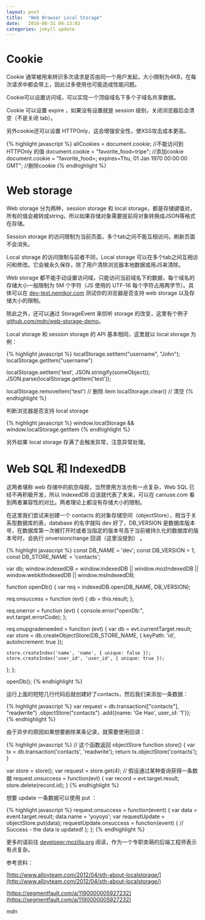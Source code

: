 ```yaml
---
layout: post
title:  "Web Browser Local Storage"
date:   2016-08-31 09:13:02
categories: jekyll update
---
```


# Cookie

Cookie 通常被用来辨识多次请求是否由同一个用户发起，大小限制为4KB，在每次请求中都会带上，因此过多使用也可能造成性能问题。

Cookie可以设置访问域，可以实现一个顶级域名下多个子域名共享数据。

Cookie 可以设置 expire ，如果没有设置就是  session 级别，关闭浏览器后会清空（不是关闭 tab）。

另外cookie还可以设置 HTTPOnly，这会增强安全性，使XSS攻击成本更高。


{% highlight javascript %}
allCookies = document.cookie;  //不能访问到 HTTPOnly 的值
document.cookie = "favorite_food=tripe"; //添加cookie
document.cookie = "favorite_food=; expires=Thu, 01 Jan 1970 00:00:00 GMT"; //删除cookie
{% endhighlight %}


# Web storage
Web storage 分为两种，session storage 和 local storage，都是存储键值对，所有的值会被转成string，所以如果存储对象需要提前将对象转换成JSON等格式在存储。

Session storage 的访问限制为当前页面，多个tab之间不能互相访问，刷新页面不会消失。

Local storage 的访问限制与前者不同，Local storage 可以在多个tab之间互相访问和修改。它会被永久保存，除了用户清除浏览器本地数据或用JS来清除。

Web storage 都不能手动设置访问域，只能访问当前域名下的数据，每个域名的存储大小一般限制为 5M 个字符（JS 使用的 UTF-16 每个字符占用两字节）。具体可以在 [dev-test.nemikor.com](http://dev-test.nemikor.com/web-storage/support-test/) 测试你的浏览器是否支持 web storage 以及存储大小的限制。

除此之外，还可以通过 StorageEvent 来侦听 storage 的改变，这里有个例子 [github.com/mdn/web-storage-demo](https://github.com/mdn/web-storage-demo)。

Local storage 和 session storage 的 API 基本相同，这里就以 local storage 为例：

{% highlight javascript %}
localStorage.setItem("username", "John");
localStorage.getItem("username")

localStorage.setItem('test', JSON.stringify(someObject));
JSON.parse(localStorage.getItem('test'));

localStorage.removeItem('test') // 删除 item
localStorage.clear()  // 清空
{% endhighlight %}

判断浏览器是否支持 local storage

{% highlight javascript %}
window.localStorage && window.localStorage.getItem
{% endhighlight %}

另外如果 local storage 存满了会触发异常，注意异常处理。

# Web SQL 和 IndexedDB

这两者堪称 web 存储中的航空母舰，当然使用方法也有一点复杂，Web SQL 已经不再积极开发，所以 IndexedDB 应该就代表了未来，可以在 caniuse.com 看到两者兼容性的对比。两者理论上都没有存储大小的限制。

在这里我们尝试来创建一个 contacts 的对象存储空间（objectStore），相当于关系型数据库的表，database 的名字就叫 dev 好了，DB_VERSION 是数据库版本号，在数据库第一次被打开时或者当指定的版本号高于当前被持久化的数据库的版本号时，会执行 onversionchange 回调（这里没提到） 。


{% highlight javascript %}
const DB_NAME = 'dev';
const DB_VERSION = 1;
const DB_STORE_NAME = 'contacts';

var db;
window.indexedDB = window.indexedDB || window.mozIndexedDB || window.webkitIndexedDB || window.msIndexedDB;

function openDb() {
  var req = indexedDB.open(DB_NAME, DB_VERSION);

  req.onsuccess = function (evt) {
    db = this.result;
  };

  req.onerror = function (evt) {
    console.error("openDb:", evt.target.errorCode);
  };

  req.onupgradeneeded = function (evt) {
    var db = evt.currentTarget.result;
    var store = db.createObjectStore(DB_STORE_NAME, { keyPath: 'id', autoIncrement: true });

    store.createIndex('name', 'name', { unique: false });
    store.createIndex('user_id', 'user_id', { unique: true });
  };
};

openDb();
{% endhighlight %}


运行上面的短短几行代码后就创建好了contacts，然后我们来添加一条数据：

{% highlight javascript %}
var request = db.transaction(["contacts"], "readwrite")
                .objectStore("contacts")
     .add({name: 'Ge Hao', user_id: '1'});
{% endhighlight %}


由于异步的原因如果想要删除某条记录，就需要使用回调：

{% highlight javascript %}
// 这个函数返回 objectStore
function store() {
  var tx = db.transaction('contacts', 'readwrite');
  return tx.objectStore('contacts');
}

var store = store();
var request = store.get(4);  // 假设通过某种查询获得一条数据
request.onsuccess = function(evt) {
  var record = evt.target.result;
  store.delete(record.id);
}
{% endhighlight %}

想要 update 一条数据可以使用 put ：

{% highlight javascript %}
request.onsuccess = function(event) {
  var data = event.target.result;
  data.name = 'yoyoyo';
  var requestUpdate = objectStore.put(data);
  requestUpdate.onsuccess = function(event) {
      // Success - the data is updated!
  };
};
{% endhighlight %}


更多的请前往 [developer.mozilla.org](https://developer.mozilla.org/en-US/docs/Web/API/IndexedDB_API/Using_IndexedDB) 阅读，作为一个专职卖萌的后端工程师表示有点复杂。


参考资料：

[http://www.alloyteam.com/2012/04/sth-about-localstorage/](http://www.alloyteam.com/2012/04/sth-about-localstorage/)

[https://segmentfault.com/a/1190000005927232](https://segmentfault.com/a/1190000005927232)

mdn